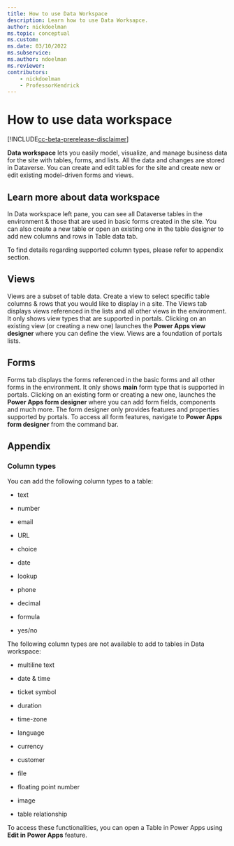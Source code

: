 ```yaml
---
title: How to use Data Workspace
description: Learn how to use Data Worksapce.
author: nickdoelman
ms.topic: conceptual
ms.custom: 
ms.date: 03/10/2022
ms.subservice:
ms.author: ndoelman
ms.reviewer:
contributors:
    - nickdoelman
    - ProfessorKendrick
---
```

# How to use data workspace

[!INCLUDE[cc-beta-prerelease-disclaimer](../includes/cc-beta-prerelease-disclaimer.md)]

**Data workspace** lets you easily model, visualize, and manage business data for the site with tables, forms, and lists. All the data and changes are stored in Dataverse. You can create and edit tables for the site and create new or edit existing model-driven forms and views. 

## Learn more about data workspace

In Data workspace left pane, you can see all Dataverse tables in the environment & those that are used in basic forms created in the site. You can also create a new table or open an existing one in the table designer to add new columns and rows in Table data tab.

To find details regarding supported column types, please refer to appendix section.

## Views

Views are a subset of table data. Create a view to select specific table columns & rows that you would like to display in a site. The Views tab displays views referenced in the lists and all other views in the environment. It only shows view types that are supported in portals. Clicking on an existing view (or creating a new one) launches the **Power Apps view designer** where you can define the view. Views are a foundation of portals lists.

## Forms

Forms tab displays the forms referenced in the basic forms and all other forms in the environment. It only shows **main** form type that is supported in portals. Clicking on an existing form or creating a new one, launches the **Power Apps form designer** where you can add form fields, components and much more. The form designer only provides features and properties supported by portals. To access all form features, navigate to **Power Apps form designer** from the command bar.

## Appendix

### Column types

You can add the following column types to a table:

- text

- number

- email

- URL

- choice

- date

- lookup

- phone

- decimal

- formula

- yes/no

The following column types are not available to add to tables in Data workspace:

- multiline text

- date & time

- ticket symbol

- duration

- time-zone

- language

- currency

- customer

- file

- floating point number

- image

- table relationship

To access these functionalities, you can open a Table in Power Apps using **Edit in Power Apps** feature.